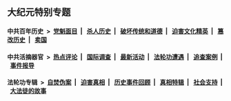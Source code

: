 ## 大纪元特别专题

#### 中共百年历史 &nbsp;>&nbsp; [党魁面目](indexes/nf1176107/README.md?09080430) &nbsp;| &nbsp; [杀人历史](indexes/nf1176106/README.md?09080430) &nbsp;| &nbsp; [破坏传统和道德](indexes/nf1176106/README.md?09080430) &nbsp;| &nbsp; [迫害文化精英](indexes/nf1176111/README.md?09080430) &nbsp;| &nbsp; [篡改历史](indexes/nf1176115/README.md?09080430) &nbsp;| &nbsp; [卖国](indexes/nf1176117/README.md?09080430) 

#### 中共活摘器官 &nbsp;>&nbsp; [热点评论](indexes/nf5879/README.md?09080430) &nbsp;| &nbsp; [国际调查](indexes/nf5947/README.md?09080430) &nbsp;| &nbsp; [最新活动](indexes/nf5883/README.md?09080430) &nbsp;| &nbsp; [法轮功遭遇](indexes/nf5881/README.md?09080430) &nbsp;| &nbsp; [追查案例](indexes/nf5880/README.md?09080430) &nbsp;| &nbsp; [事件报导](indexes/nf5877/README.md?09080430) 

#### 法轮功专辑 &nbsp;>&nbsp; [自焚伪案](indexes/nf5562/README.md?09080430) &nbsp;| &nbsp; [迫害真相](indexes/nf4379/README.md?09080430) &nbsp;| &nbsp; [历史事件回顾](indexes/nf5793/README.md?09080430) &nbsp;| &nbsp; [真相特辑](indexes/nf4389/README.md?09080430) &nbsp;| &nbsp; [社会支持](indexes/nf4386/README.md?09080430) &nbsp;| &nbsp; [大法徒的故事](indexes/nf1147481/README.md?09080430) 


